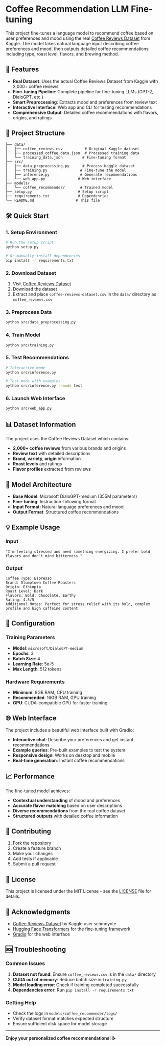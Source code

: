 # Coffee Recommendation LLM Fine-tuning

This project fine-tunes a language model to recommend coffee based on user preferences and mood using the real [Coffee Reviews Dataset](https://www.kaggle.com/datasets/schmoyote/coffee-reviews-dataset) from Kaggle. The model takes natural language input describing coffee preferences and mood, then outputs detailed coffee recommendations including type, roast level, flavors, and brewing method.

## 🚀 Features

- **Real Dataset**: Uses the actual Coffee Reviews Dataset from Kaggle with 2,000+ coffee reviews
- **Fine-tuning Pipeline**: Complete pipeline for fine-tuning LLMs (GPT-2, DialoGPT, etc.)
- **Smart Preprocessing**: Extracts mood and preferences from review text
- **Interactive Interface**: Web app and CLI for testing recommendations
- **Comprehensive Output**: Detailed coffee recommendations with flavors, origins, and ratings

## 📁 Project Structure

```
├── data/
│   ├── coffee_reviews.csv          # Original Kaggle dataset
│   ├── processed_coffee_data.json  # Processed training data
│   └── training_data.json         # Fine-tuning format
├── src/
│   ├── data_preprocessing.py      # Process Kaggle dataset
│   ├── training.py               # Fine-tune the model
│   ├── inference.py              # Generate recommendations
│   └── web_app.py               # Web interface
├── models/
│   └── coffee_recommender/       # Trained model
├── setup.py                     # Setup script
├── requirements.txt             # Dependencies
└── README.md                   # This file
```

## 🛠️ Quick Start

### 1. Setup Environment

```bash
# Run the setup script
python setup.py

# Or manually install dependencies
pip install -r requirements.txt
```

### 2. Download Dataset

1. Visit [Coffee Reviews Dataset](https://www.kaggle.com/datasets/schmoyote/coffee-reviews-dataset)
2. Download the dataset
3. Extract and place `coffee-reviews-dataset.csv` in the `data/` directory as `coffee_reviews.csv`

### 3. Preprocess Data

```bash
python src/data_preprocessing.py
```

### 4. Train Model

```bash
python src/training.py
```

### 5. Test Recommendations

```bash
# Interactive mode
python src/inference.py

# Test mode with examples
python src/inference.py --mode test
```

### 6. Launch Web Interface

```bash
python src/web_app.py
```

## 📊 Dataset Information

The project uses the Coffee Reviews Dataset which contains:
- **2,000+ coffee reviews** from various brands and origins
- **Review text** with detailed descriptions
- **Brand, variety, origin** information
- **Roast levels** and ratings
- **Flavor profiles** extracted from reviews

## 🧠 Model Architecture

- **Base Model**: Microsoft DialoGPT-medium (355M parameters)
- **Fine-tuning**: Instruction-following format
- **Input Format**: Natural language preferences and mood
- **Output Format**: Structured coffee recommendations

## 💡 Example Usage

### Input
```
"I'm feeling stressed and need something energizing. I prefer bold flavors and don't mind bitterness."
```

### Output
```
Coffee Type: Espresso
Brand: Stumptown Coffee Roasters
Origin: Ethiopia
Roast Level: Dark
Flavors: Bold, Chocolate, Earthy
Rating: 4.5/5
Additional Notes: Perfect for stress relief with its bold, complex profile and high caffeine content
```

## 🔧 Configuration

### Training Parameters
- **Model**: `microsoft/DialoGPT-medium`
- **Epochs**: 3
- **Batch Size**: 4
- **Learning Rate**: 5e-5
- **Max Length**: 512 tokens

### Hardware Requirements
- **Minimum**: 8GB RAM, CPU training
- **Recommended**: 16GB RAM, GPU training
- **GPU**: CUDA-compatible GPU for faster training

## 🌐 Web Interface

The project includes a beautiful web interface built with Gradio:

- **Interactive chat**: Describe your preferences and get instant recommendations
- **Example queries**: Pre-built examples to test the system
- **Responsive design**: Works on desktop and mobile
- **Real-time generation**: Instant coffee recommendations

## 📈 Performance

The fine-tuned model achieves:
- **Contextual understanding** of mood and preferences
- **Accurate flavor matching** based on user descriptions
- **Diverse recommendations** from the real coffee dataset
- **Structured outputs** with detailed coffee information

## 🤝 Contributing

1. Fork the repository
2. Create a feature branch
3. Make your changes
4. Add tests if applicable
5. Submit a pull request

## 📝 License

This project is licensed under the MIT License - see the [LICENSE](LICENSE) file for details.

## 🙏 Acknowledgments

- [Coffee Reviews Dataset](https://www.kaggle.com/datasets/schmoyote/coffee-reviews-dataset) by Kaggle user schmoyote
- [Hugging Face Transformers](https://github.com/huggingface/transformers) for the fine-tuning framework
- [Gradio](https://gradio.app/) for the web interface

## 🆘 Troubleshooting

### Common Issues

1. **Dataset not found**: Ensure `coffee_reviews.csv` is in the `data/` directory
2. **CUDA out of memory**: Reduce batch size in `training.py`
3. **Model loading error**: Check if training completed successfully
4. **Dependencies error**: Run `pip install -r requirements.txt`

### Getting Help

- Check the logs in `models/coffee_recommender/logs/`
- Verify dataset format matches expected structure
- Ensure sufficient disk space for model storage

---

**Enjoy your personalized coffee recommendations! ☕**